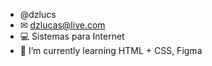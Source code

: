 - @dzlucs
-  ✉ dzlucas@live.com
- 💻 Sistemas para Internet
- 🌱 I’m currently learning HTML + CSS, Figma

<!---
dzlucs/dzlucs is a ✨ special ✨ repository because its `README.md` (this file) appears on your GitHub profile.
You can click the Preview link to take a look at your changes.
--->
